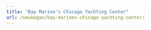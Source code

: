 ```yaml
---
title: "Bay Marine's Chicago Yachting Center"
url: /waukegan/bay-marines-chicago-yachting-center/
---
```

